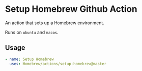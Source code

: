 # Setup Homebrew Github Action

An action that sets up a Homebrew environment.

Runs on `ubuntu` and `macos`.

## Usage

```yaml
- name: Setup Homebrew
  uses: Homebrew/actions/setup-homebrew@master
```
